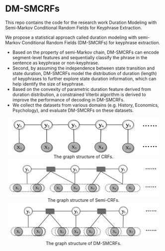 # DM-SMCRFs
This repo contains the code for the research work Duration Modeling with Semi-Markov Conditional Random Fields for Keyphrase Extraction.

We propose a statistical approach called duration modeling with semi-Markov Conditional Random Fields (DM-SMCRFs) for keyphrase extraction. 


- Based on the property of semi-Markov chain, DM-SMCRFs can encode segment-level features and sequentially classify the phrase in the sentence as keyphrase or non-keyphrase. 
- Second, by assuming the independence between state transition and state duration, DM-SMCRFs model the distribution of duration (length) of keyphrases to further explore state duration information, which can help identify the size of keyphrase.
- Based on the convexity of parametric duration feature derived from duration distribution, a constrained Viterbi algorithm is derived to improve the performance of decoding in DM-SMCRFs.
- We collect the datasets from various domains (e.g. History, Economics, Psychology), and evaluate DM-SMCRFs on these datasets.


 <img style="display: block; margin: auto;" src="Fig/crf.png" width="500">
   <center>The graph structure of CRFs.<center>
<center> <img src="Fig/smcrf.png" width="500"><center>
    <center>The graph structure of Semi-CRFs.<center>
 <center><img src="Fig/dm-smcrfs.png" width="500"><center>
   <center>The graph structure of DM-SMCRFs. <center>
 
 
